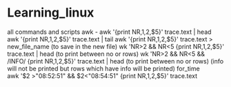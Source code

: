 # Learning_linux
all commands and scripts
awk - awk '{print NR,$1,$2,$5}' trace.text | head
      awk '{print NR,$1,$2,$5}' trace.text | tail
      awk '{print NR,$1,$2,$5}' trace.text > new_file_name (to save in the new file)
      wk  'NR>2 && NR<5 {print NR,$1,$2,$5}' trace.text | head (to print between no or rows)
      wk  'NR>2 && NR<5 && /INFO/ {print NR,$1,$2,$5}' trace.text | head (to print between no or rows)  (info will not be printed but rows which have info will be printed)
for_time       
       awk '$2 >"08:52:51" && $2<"08:54:51" {print NR,$1,$2,$5}' trace.text
